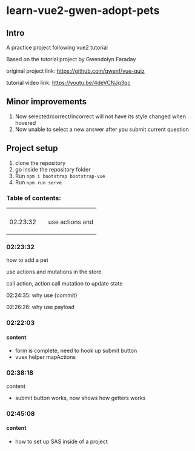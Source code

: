 # learn-vue2-gwen-adopt-pets

## Intro

A practice project following vue2 tutorial

Based on the tutorial project by Gwendolyn Faraday

original project link: https://github.com/gwenf/vue-quiz

tutorial video link: https://youtu.be/4deVCNJq3qc

## Minor improvements
1. Now selected/correct/incorrect will not have its style changed when hovered
2. Now unable to select a new answer after you submit current question


## Project setup

1. clone the repository
2. go inside the repository folder
1. Run `npm i bootstrap bootstrap-vue`
2. Run `npm run serve`



### Table of contents:

|          |      |                 |
| -------- | ---- | --------------- |
|          |      |                 |
|          |      |                 |
|          |      |                 |
|          |      |                 |
| 02:23:32 |      | use actions and |
|          |      |                 |
|          |      |                 |
|          |      |                 |



### 02:23:32

how to add a pet

use actions and mutations in the store

call action, action call mutation to update state

02:24:35: why use {commit}

02:26:26: why use payload

### 02:22:03

#### content

- form is complete, need to hook up submit button
- vuex helper mapActions

### 02:38:18

content

- submit button works, now shows how getters works	

### 02:45:08

#### content

- how to set up SAS inside of a project